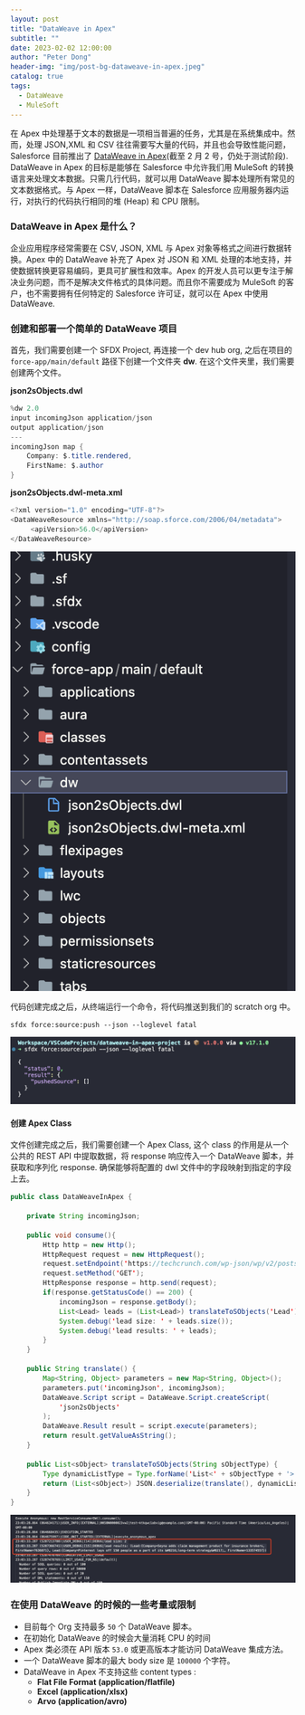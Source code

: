 ```yaml
---
layout: post
title: "DataWeave in Apex"
subtitle: ""
date: 2023-02-02 12:00:00
author: "Peter Dong"
header-img: "img/post-bg-dataweave-in-apex.jpeg"
catalog: true
tags:
  - DataWeave
  - MuleSoft
---
```


在 Apex 中处理基于文本的数据是一项相当普遍的任务，尤其是在系统集成中。然而，处理 JSON,XML 和 CSV 往往需要写大量的代码，并且也会导致性能问题，Salesforce 目前推出了 [DataWeave in Apex](https://help.salesforce.com/s/articleView?id=release-notes.rn_apex_DataWeaveInApex_DevPreview.htm&release=240&type=5)(截至 2 月 2 号，仍处于测试阶段). DataWeave in Apex 的目标是能够在 Salesforce 中允许我们用 MuleSoft 的转换语言来处理文本数据。只需几行代码，就可以用 DataWeave 脚本处理所有常见的文本数据格式。与 Apex 一样，DataWeave 脚本在 Salesforce 应用服务器内运行，对执行的代码执行相同的堆 (Heap) 和 CPU 限制。

### DataWeave in Apex 是什么？

企业应用程序经常需要在 CSV, JSON, XML 与 Apex 对象等格式之间进行数据转换。Apex 中的 DataWeave 补充了 Apex 对 JSON 和 XML 处理的本地支持，并使数据转换更容易编码，更具可扩展性和效率。Apex 的开发人员可以更专注于解决业务问题，而不是解决文件格式的具体问题。而且你不需要成为 MuleSoft 的客户，也不需要拥有任何特定的 Salesforce 许可证，就可以在 Apex 中使用 DataWeave.

### 创建和部署一个简单的 DataWeave 项目 

首先，我们需要创建一个 SFDX Project, 再连接一个 dev hub org, 之后在项目的 `force-app/main/default` 路径下创建一个文件夹 **dw**. 在这个文件夹里，我们需要创建两个文件。

**json2sObjects.dwl**

```java
%dw 2.0
input incomingJson application/json
output application/json
---
incomingJson map {
    Company: $.title.rendered,
    FirstName: $.author
}
```
**json2sObjects.dwl-meta.xml**
```java
<?xml version="1.0" encoding="UTF-8"?>
<DataWeaveResource xmlns="http://soap.sforce.com/2006/04/metadata">
     <apiVersion>56.0</apiVersion>
</DataWeaveResource>
```

![img](/img/in-post/post-bg-dataweave-in-apex-01.png)

代码创建完成之后，从终端运行一个命令，将代码推送到我们的 scratch org 中。

```
sfdx force:source:push --json --loglevel fatal
```

![img](/img/in-post/post-bg-dataweave-in-apex-02.png)

#### 创建 Apex Class

文件创建完成之后，我们需要创建一个 Apex Class, 这个 class 的作用是从一个公共的 REST API 中提取数据，将 response 响应传入一个 DataWeave 脚本，并获取和序列化 response. 确保能够将配置的 dwl 文件中的字段映射到指定的字段上去。

```java
public class DataWeaveInApex {

    private String incomingJson;
    
    public void consume(){
        Http http = new Http();
        HttpRequest request = new HttpRequest();
        request.setEndpoint('https://techcrunch.com/wp-json/wp/v2/posts?per_page=2');
        request.setMethod('GET');
        HttpResponse response = http.send(request);
        if(response.getStatusCode() == 200) {
            incomingJson = response.getBody();
            List<Lead> leads = (List<Lead>) translateToSObjects('Lead');
            System.debug('lead size: ' + leads.size());
            System.debug('lead results: ' + leads);
        }
    }

    public String translate() {
        Map<String, Object> parameters = new Map<String, Object>();
        parameters.put('incomingJson', incomingJson);
        DataWeave.Script script = DataWeave.Script.createScript(
            'json2sObjects'
        );
        DataWeave.Result result = script.execute(parameters);
        return result.getValueAsString();
    }

    public List<sObject> translateToSObjects(String sObjectType) {
        Type dynamicListType = Type.forName('List<' + sObjectType + '>');
        return (List<sObject>) JSON.deserialize(translate(), dynamicListType);
    }
}
```

![img](/img/in-post/post-bg-dataweave-in-apex-03.png)

### 在使用 DataWeave 的时候的一些考量或限制

- 目前每个 Org 支持最多 `50` 个 DataWeave 脚本。
- 在初始化 DataWeave 的时候会大量消耗 CPU 的时间
- Apex 类必须在 API 版本 `53.0` 或更高版本才能访问 DataWeave 集成方法。
- 一个 DataWeave 脚本的最大 body size 是 `100000` 个字符。
- DataWeave in Apex 不支持这些 content types : 
  - **Flat File Format (application/flatfile)**
  - **Excel (application/xlsx)** 
  - **Arvo (application/avro)**

